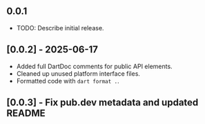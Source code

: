## 0.0.1

* TODO: Describe initial release.

## [0.0.2] - 2025-06-17

- Added full DartDoc comments for public API elements.
- Cleaned up unused platform interface files.
- Formatted code with `dart format .`.

## [0.0.3] - Fix pub.dev metadata and updated README
